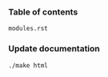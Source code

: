 ### Table of contents

```
modules.rst
```

### Update documentation

```shell    
./make html
```

